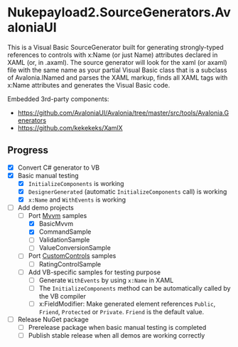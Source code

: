 # Nukepayload2.SourceGenerators.AvaloniaUI
This is a Visual Basic SourceGenerator built for generating strongly-typed references to controls with x:Name (or just Name) attributes declared in XAML (or, in .axaml). The source generator will look for the xaml (or axaml) file with the same name as your partial Visual Basic class that is a subclass of Avalonia.INamed and parses the XAML markup, finds all XAML tags with x:Name attributes and generates the Visual Basic code.

Embedded 3rd-party components:
- https://github.com/AvaloniaUI/Avalonia/tree/master/src/tools/Avalonia.Generators
- https://github.com/kekekeks/XamlX

## Progress
- [x] Convert C# generator to VB
- [x] Basic manual testing
    - [x] `InitializeComponents` is working
    - [x] `DesignerGenerated` (automatic `InitializeComponents` call) is working
    - [x] `x:Name` and `WithEvents` is working
- [ ] Add demo projects
    - [ ] Port [Mvvm](https://github.com/AvaloniaUI/Avalonia.Samples/tree/main/src/Avalonia.Samples/MVVM) samples
        - [x] BasicMvvm
        - [x] CommandSample
        - [ ] ValidationSample
        - [ ] ValueConversionSample
    - [ ] Port [CustomControls](https://github.com/AvaloniaUI/Avalonia.Samples/tree/main/src/Avalonia.Samples/CustomControls) samples
        - [ ] RatingControlSample
    - [ ] Add VB-specific samples for testing purpose
        - [ ] Generate `WithEvents` by using `x:Name` in XAML
        - [ ] The `InitializeComponents` method can be automatically called by the VB compiler
        - [ ] x:FieldModifier: Make generated element references `Public`, `Friend`, `Protected` or `Private`. `Friend` is the default value.
- [ ] Release NuGet package
    - [ ] Prerelease package when basic manual testing is completed
    - [ ] Publish stable release when all demos are working correctly
